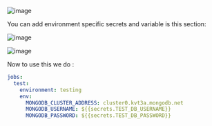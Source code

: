 ![image](https://github.com/user-attachments/assets/35716e8d-1f29-48af-a8f8-463bb12323ff)


You can add environment specific secrets and variable is this section:

![image](https://github.com/user-attachments/assets/2d43d68a-a735-405d-a7e3-5813c2c2a3e0)


![image](https://github.com/user-attachments/assets/24918306-a95d-4166-ac2d-924d2362cfbf)


Now to use this we do :

```yml
jobs:
  test:
    environment: testing
    env:
      MONGODB_CLUSTER_ADDRESS: cluster0.kvt3a.mongodb.net
      MONGODB_USERNAME: ${{secrets.TEST_DB_USERNAME}}
      MONGODB_PASSWORD: ${{secrets.TEST_DB_PASSWORD}}
```
